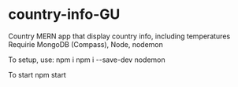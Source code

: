 # country-info-GU
Country MERN app that display country info, including temperatures
Requirie MongoDB (Compass), Node, nodemon

To setup, use:
npm i
npm i --save-dev nodemon

To start
npm start
